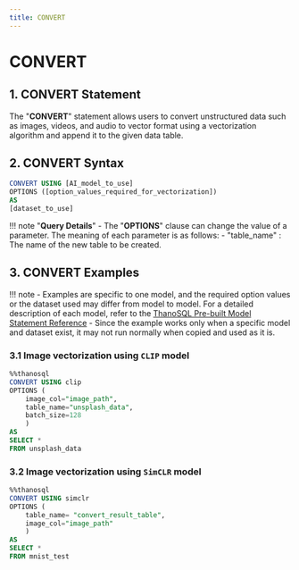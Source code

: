 ```yaml
---
title: CONVERT
---
```


# __CONVERT__

## __1. CONVERT Statement__

The "__CONVERT__" statement allows users to convert unstructured data such as images, videos, and audio to vector format using a vectorization algorithm and append it to the given data table.

## __2. CONVERT Syntax__

```sql
CONVERT USING [AI_model_to_use]
OPTIONS ([option_values_​​required_for_vectorization])
AS
[dataset_to_use]
```

!!! note "__Query Details__"
    - The "__OPTIONS__" clause can change the value of a parameter. The meaning of each parameter is as follows:
        - "table_name" : The name of the new table to be created.

## __3. CONVERT Examples__

!!! note
    - Examples are specific to one model, and the required option values ​​or the dataset used may differ from model to model. For a detailed description of each model, refer to the [ThanoSQL Pre-built Model Statement Reference](/en/how-to_guides/reference/#thanosql-pre-built-model-statement-reference)
    - Since the example works only when a specific model and dataset exist, it may not run normally when copied and used as it is.

### __3.1 Image vectorization using `CLIP` model__

```sql
%%thanosql
CONVERT USING clip
OPTIONS (
    image_col="image_path",
    table_name="unsplash_data", 
    batch_size=128
    )
AS 
SELECT * 
FROM unsplash_data
```

### __3.2 Image vectorization using `SimCLR` model__

```sql
%%thanosql
CONVERT USING simclr
OPTIONS (
    table_name= "convert_result_table",
    image_col="image_path"
    )
AS 
SELECT * 
FROM mnist_test
```